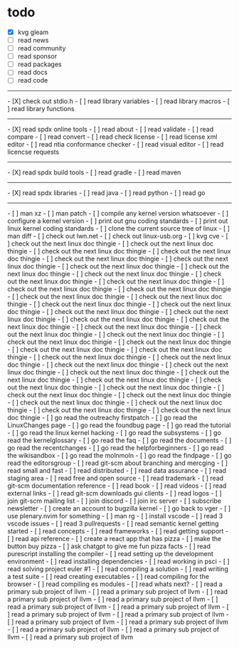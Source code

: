 # todo

- [X] kvg gleam
- [ ] read news
- [ ] read community
- [ ] read sponsor
- [ ] read packages
- [ ] read docs
- [ ] read code
<hr>
- [X] check out stdio.h
- [ ] read library variables
- [ ] read library macros
- [ ] read library functions
<hr>
- [X] read spdx online tools
- [ ] read about
- [ ] read validate
- [ ] read compare
- [ ] read convert
- [ ] read check license
- [ ] read license xml editor
- [ ] read ntia conformance checker
- [ ] read visual editor
- [ ] read licencse requests
<hr>
- [X] read spdx build tools
- [ ] read gradle
- [ ] read maven
<hr>
- [X] read spdx libraries
- [ ] read java
- [ ] read python
- [ ] read go
<hr>
- [ ] man xz
- [ ] man patch
- [ ] compile any kernel version whatsoever
- [ ] configure a kernel version
- [ ] print out gnu coding standards
- [ ] print out linux kernel coding standards
- [ ] clone the current source tree of linux
- [ ] man diff
- [ ] check out lwn.net
- [ ] check out linux-usb.org
- [ ] kvg cve
- [ ] check out the next linux doc thingie
- [ ] check out the next linux doc thingie
- [ ] check out the next linux doc thingie
- [ ] check out the next linux doc thingie
- [ ] check out the next linux doc thingie
- [ ] check out the next linux doc thingie
- [ ] check out the next linux doc thingie
- [ ] check out the next linux doc thingie
- [ ] check out the next linux doc thingie
- [ ] check out the next linux doc thingie
- [ ] check out the next linux doc thingie
- [ ] check out the next linux doc thingie
- [ ] check out the next linux doc thingie
- [ ] check out the next linux doc thingie
- [ ] check out the next linux doc thingie
- [ ] check out the next linux doc thingie
- [ ] check out the next linux doc thingie
- [ ] check out the next linux doc thingie
- [ ] check out the next linux doc thingie
- [ ] check out the next linux doc thingie
- [ ] check out the next linux doc thingie
- [ ] check out the next linux doc thingie
- [ ] check out the next linux doc thingie
- [ ] check out the next linux doc thingie
- [ ] check out the next linux doc thingie
- [ ] check out the next linux doc thingie
- [ ] check out the next linux doc thingie
- [ ] check out the next linux doc thingie
- [ ] check out the next linux doc thingie
- [ ] check out the next linux doc thingie
- [ ] check out the next linux doc thingie
- [ ] check out the next linux doc thingie
- [ ] check out the next linux doc thingie
- [ ] check out the next linux doc thingie
- [ ] check out the next linux doc thingie
- [ ] check out the next linux doc thingie
- [ ] check out the next linux doc thingie
- [ ] check out the next linux doc thingie
- [ ] check out the next linux doc thingie
- [ ] check out the next linux doc thingie
- [ ] check out the next linux doc thingie
- [ ] check out the next linux doc thingie
- [ ] check out the next linux doc thingie
- [ ] go read the outreachy firstpatch
- [ ] go read the LinuxChanges page
- [ ] go read the foundbug page
- [ ] go read the tutorial
- [ ] go read the linux kernel hacking
- [ ] go read the subsystems
- [ ] go read the kernelglossary
- [ ] go read the faq
- [ ] go read the documents
- [ ] go read the recentchanges
- [ ] go read the helpforbeginners
- [ ] go read the wikisandbox
- [ ] go read the molnmoln
- [ ] go read the findpage
- [ ] go read the editorsgroup
- [ ] read git-scm about branching and mercging
- [ ] read small and fast
- [ ] read distributed
- [ ] read data assurance
- [ ] read staging area
- [ ] read free and open source
- [ ] read trademark
- [ ] read git-scm documentation reference
- [ ] read book
- [ ] read videos
- [ ] read external links
- [ ] read git-scm downloads gui clients
- [ ] read logos
- [ ] join git-scm mailing list
- [ ] join discord
- [ ] join irc server
- [ ] subscribe newsletter
- [ ] create an account to bugzilla kernel
- [ ] go back to vger
- [ ] use plenary.nvim for something
- [ ] man rg
- [ ] install vscode
- [ ] read 3 vscode issues
- [ ] read 3 pullrequests
- [ ] read semantic kernel getting started
- [ ] read concepts
- [ ] read frameworks
- [ ] read getting support
- [ ] read api reference
- [ ] create a react app that has pizza
- [ ] make the button buy pizza
- [ ] ask chatgpt to give me fun pizza facts
- [ ] read purescript installing the compiler
- [ ] read setting up the development environment
- [ ] read installing dependencies
- [ ] read working in psci
- [ ] read solving project euler #1
- [ ] read compiling a solution
- [ ] read writing a test suite
- [ ] read creating executables
- [ ] read compiling for the browser
- [ ] read compiling es modules
- [ ] read whats next?
- [ ] read a primary sub project of llvm
- [ ] read a primary sub project of llvm
- [ ] read a primary sub project of llvm
- [ ] read a primary sub project of llvm
- [ ] read a primary sub project of llvm
- [ ] read a primary sub project of llvm
- [ ] read a primary sub project of llvm
- [ ] read a primary sub project of llvm
- [ ] read a primary sub project of llvm
- [ ] read a primary sub project of llvm
- [ ] read a primary sub project of llvm
- [ ] read a primary sub project of llvm
- [ ] read a primary sub project of llvm
